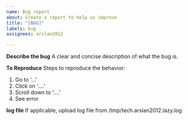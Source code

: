 ```yaml
---
name: Bug report
about: Create a report to help us improve
title: "[BUG]"
labels: bug
assignees: arslan2012

---
```


**Describe the bug**
A clear and concise description of what the bug is.

**To Reproduce**
Steps to reproduce the behavior:
1. Go to '...'
2. Click on '....'
3. Scroll down to '....'
4. See error

**log file**
If applicable, upload log file from /tmp/tech.arslan2012.lazy.log
